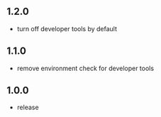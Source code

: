 ## 1.2.0
* turn off developer tools by default

## 1.1.0
* remove environment check for developer tools

## 1.0.0
* release
